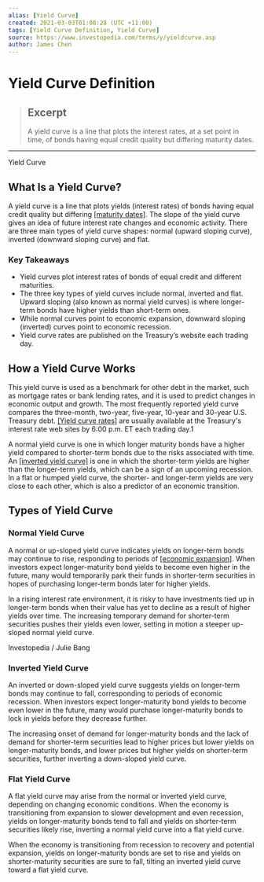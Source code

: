 ```yaml
---
alias: [Yield Curve]
created: 2021-03-03T01:08:28 (UTC +11:00)
tags: [Yield Curve Definition, Yield Curve]
source: https://www.investopedia.com/terms/y/yieldcurve.asp
author: James Chen
---
```


# Yield Curve Definition

> ## Excerpt
> A yield curve is a line that plots the interest rates, at a set point in time, of bonds having equal credit quality but differing maturity dates.

---

Yield Curve
## What Is a Yield Curve? 

A yield curve is a line that plots yields (interest rates) of bonds having equal credit quality but differing [[maturity dates]](https://www.investopedia.com/terms/m/maturitydate.asp). The slope of the yield curve gives an idea of future interest rate changes and economic activity. There are three main types of yield curve shapes: normal (upward sloping curve), inverted (downward sloping curve) and flat.

### Key Takeaways

-   Yield curves plot interest rates of bonds of equal credit and different maturities. 
-   The three key types of yield curves include normal, inverted and flat. Upward sloping (also known as normal yield curves) is where longer-term bonds have higher yields than short-term ones. 
-   While normal curves point to economic expansion, downward sloping (inverted) curves point to economic recession. 
-   Yield curve rates are published on the Treasury’s website each trading day.

## How a Yield Curve Works

This yield curve is used as a benchmark for other debt in the market, such as mortgage rates or bank lending rates, and it is used to predict changes in economic output and growth. The most frequently reported yield curve compares the three-month, two-year, five-year, 10-year and 30-year U.S. Treasury debt. [[Yield curve rates]](https://www.treasury.gov/resource-center/data-chart-center/interest-rates/Pages/TextView.aspx?data=yield) are usually available at the Treasury's interest rate web sites by 6:00 p.m. ET each trading day.1

A normal yield curve is one in which longer maturity bonds have a higher yield compared to shorter-term bonds due to the risks associated with time. An [[inverted yield curve]](https://www.investopedia.com/terms/i/invertedyieldcurve.asp) is one in which the shorter-term yields are higher than the longer-term yields, which can be a sign of an upcoming recession. In a flat or humped yield curve, the shorter- and longer-term yields are very close to each other, which is also a predictor of an economic transition.

## Types of Yield Curve

### Normal Yield Curve

A normal or up-sloped yield curve indicates yields on longer-term bonds may continue to rise, responding to periods of [[economic expansion]](https://www.investopedia.com/terms/e/expansion.asp). When investors expect longer-maturity bond yields to become even higher in the future, many would temporarily park their funds in shorter-term securities in hopes of purchasing longer-term bonds later for higher yields.

In a rising interest rate environment, it is risky to have investments tied up in longer-term bonds when their value has yet to decline as a result of higher yields over time. The increasing temporary demand for shorter-term securities pushes their yields even lower, setting in motion a steeper up-sloped normal yield curve.

Investopedia / Julie Bang

### Inverted Yield Curve

An inverted or down-sloped yield curve suggests yields on longer-term bonds may continue to fall, corresponding to periods of economic recession. When investors expect longer-maturity bond yields to become even lower in the future, many would purchase longer-maturity bonds to lock in yields before they decrease further.

The increasing onset of demand for longer-maturity bonds and the lack of demand for shorter-term securities lead to higher prices but lower yields on longer-maturity bonds, and lower prices but higher yields on shorter-term securities, further inverting a down-sloped yield curve.

### Flat Yield Curve

A flat yield curve may arise from the normal or inverted yield curve, depending on changing economic conditions. When the economy is transitioning from expansion to slower development and even recession, yields on longer-maturity bonds tend to fall and yields on shorter-term securities likely rise, inverting a normal yield curve into a flat yield curve.

When the economy is transitioning from recession to recovery and potential expansion, yields on longer-maturity bonds are set to rise and yields on shorter-maturity securities are sure to fall, tilting an inverted yield curve toward a flat yield curve.
